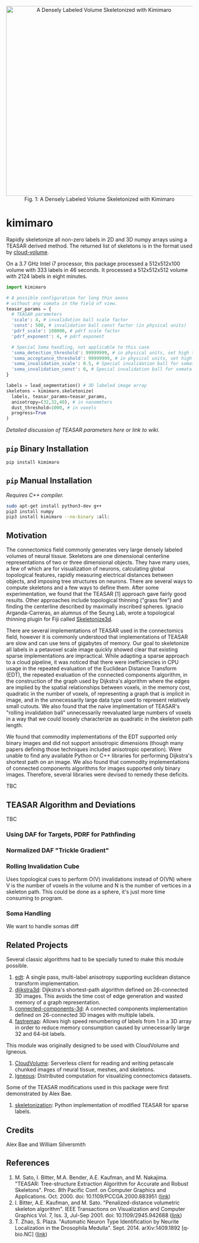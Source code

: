 <p style="font-style: italics;" align="center">
<img height=512 width=512 src="https://raw.githubusercontent.com/seung-lab/kimimaro/master/mass_skeletonization.png" alt="A Densely Labeled Volume Skeletonized with Kimimaro" /><br>
Fig. 1: A Densely Labeled Volume Skeletonized with Kimimaro
</p>

# kimimaro
Rapidly skeletonize all non-zero labels in 2D and 3D numpy arrays using a TEASAR derived method. The returned list of skeletons is in the format used by [cloud-volume](https://github.com/seung-lab/cloud-volume/wiki/Advanced-Topic:-Skeletons). 

On a 3.7 GHz Intel i7 processor, this package processed a 512x512x100 volume with 333 labels in 46 seconds. It processed a 512x512x512 volume with 2124 labels in eight minutes.

```python
import kimimaro

# A possible configuration for long thin axons
# without any somata in the field of view.
teasar_params = {
  # TEASAR parameters
  'scale': 4, # invalidation ball scale factor
  'const': 500, # invalidation ball const factor (in physical units)
  'pdrf_scale': 100000, # pdrf scale factor
  'pdrf_exponent': 4, # pdrf exponent

  # Special Soma handling, not applicable to this case
  'soma_detection_threshold': 99999999, # in physical units, set high to shut off
  'soma_acceptance_threshold': 99999999, # in physical units, set high to shut off
  'soma_invalidation_scale': 0.5, # Special invalidation ball for somata
  'soma_invalidation_const': 0, # Special invalidation ball for somata
}

labels = load_segmentation() # 3D labeled image array
skeletons = kimimaro.skeletonize(
  labels, teasar_params=teasar_params, 
  anisotropy=(32,32,40), # in nanometers
  dust_threshold=1000, # in voxels
  progress=True
)
```
*Detailed discussion of TEASAR parameters here or link to wiki.*

## `pip` Binary Installation

```bash
pip install kimimaro
```

## `pip` Manual Installation 

*Requires C++ compiler.*

```bash
sudo apt-get install python3-dev g++
pip3 install numpy
pip3 install kimimaro --no-binary :all:
```

## Motivation

The connectomics field commonly generates very large densely labeled volumes of neural tissue. Skeletons are one dimensional centerline representations of two or three dimensional objects. They have many uses, a few of which are for visualization of neurons, calculating global topological features, rapidly measuring electrical distances between objects, and imposing tree structures on neurons. There are several ways to compute skeletons and a few ways to define them. After some experimentation, we found that the TEASAR [1] approach gave fairly good results. Other approaches include topological thinning ("grass fire") and finding the centerline described by maximally inscribed spheres. Ignacio Arganda-Carreras, an alumnus of the Seung Lab, wrote a topological thinning plugin for Fiji called [Skeletonize3d](https://imagej.net/Skeletonize3D). 

There are several implementations of TEASAR used in the connectomics field, however it is commonly understood that implementations of TEASAR are slow and can use tens of gigabytes of memory. Our goal to skeletonize all labels in a petavoxel scale image quickly showed clear that existing sparse implementations are impractical. While adapting a sparse approach to a cloud pipeline, it was noticed that there were inefficiencies in CPU usage in the repeated evaluation of the Euclidean Distance Transform (EDT), the repeated evaluation of the connected components algorithm, in the construction of the graph used by Dijkstra's algorithm where the edges are implied by the spatial relationships between voxels, in the memory cost, quadratic in the number of voxels, of representing a graph that is implicit in image, and in the unnecessarily large data type used to represent relatively small cutouts. We also found that the naive implmentation of TEASAR's "rolling invalidation ball" unnecessarily reevaluated large numbers of voxels in a way that we could loosely characterize as quadratic in the skeleton path length.   

We found that commodity implementations of the EDT supported only binary images and did not support anisotropic dimensions (though many papers defining those techniques included anisotropic operation). Were unable to find any available Python or C++ libraries for performing Dijkstra's shortest path on an image. We also found that commodity implementations of connected components algorithms for images supported only binary images. Therefore, several libraries were devised to remedy these deficits. 

TBC

## TEASAR Algorithm and Deviations

TBC

### Using DAF for Targets, PDRF for Pathfinding

### Normalized DAF "Trickle Gradient"

### Rolling Invalidation Cube

Uses topological cues to perform O(V) invalidations instead of O(VN) where V is the number of voxels in the volume and N is the number of vertices in a skeleton path. This could be done as a sphere, it's just more time consuming to program.

### Soma Handling

We want to handle somas diff

## Related Projects

Several classic algorithms had to be specially tuned to make this module possible.  

1. [edt](https://github.com/seung-lab/euclidean-distance-transform-3d): A single pass, multi-label anisotropy supporting euclidean distance transform implementation. 
2. [dijkstra3d](https://github.com/seung-lab/dijkstra3d): Dijkstra's shortest-path algorithm defined on 26-connected 3D images. This avoids the time cost of edge generation and wasted memory of a graph representation.
3. [connected-components-3d](https://github.com/seung-lab/connected-components-3d): A connected components implementation defined on 26-connected 3D images with multiple labels.
4. [fastremap](https://github.com/seung-lab/fastremap): Allows high speed renumbering of labels from 1 in a 3D array in order to reduce memory consumption caused by unnecessarily large 32 and 64-bit labels.

This module was originally designed to be used with CloudVolume and Igneous. 

1. [CloudVolume](https://github.com/seung-lab/cloud-volume): Serverless client for reading and writing petascale chunked images of neural tissue, meshes, and skeletons.
2. [Igneous](https://github.com/seung-lab/igneous/tree/master/igneous): Distributed computation for visualizing connectomics datasets.  

Some of the TEASAR modifications used in this package were first demonstrated by Alex Bae.

1. [skeletonization](https://github.com/seung-lab/skeletonization): Python implementation of modified TEASAR for sparse labels.

## Credits

Alex Bae and William Silversmith

## References 

1. M. Sato, I. Bitter, M.A. Bender, A.E. Kaufman, and M. Nakajima. "TEASAR: Tree-structure Extraction Algorithm for Accurate and Robust Skeletons". Proc. 8th Pacific Conf. on Computer Graphics and Applications. Oct. 2000. doi: 10.1109/PCCGA.2000.883951 ([link](https://ieeexplore.ieee.org/abstract/document/883951/))
2.  I. Bitter, A.E. Kaufman, and M. Sato. "Penalized-distance volumetric skeleton algorithm". IEEE Transactions on Visualization and Computer Graphics Vol. 7, Iss. 3, Jul-Sep 2001. doi: 10.1109/2945.942688 ([link](https://ieeexplore.ieee.org/abstract/document/942688/))
3. T. Zhao, S. Plaza. "Automatic Neuron Type Identification by Neurite Localization in the Drosophila Medulla". Sept. 2014. arXiv:1409.1892 [q-bio.NC] ([link](https://arxiv.org/abs/1409.1892))

